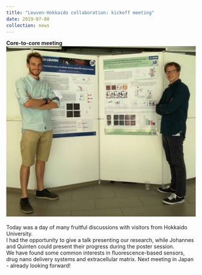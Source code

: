 ```yaml
---
title: "Leuven-Hokkaido collaboration: kickoff meeting"
date: 2019-07-08
collection: news
---
```


<b> Core-to-core meeting </b>
<img src='/images/posterguys-01.jpg'>
<br><br>
Today was a day of many fruitful discussions with visitors from Hokkaido University. <br>
I had the opportunity to give a talk presenting our research, while Johannes and Quinten could present their progress during the poster session. <br>
We have found some common interests in fluorescence-based sensors, drug nano delivery systems and extracellular matrix. Next meeting in Japan - already looking forward!
<br>
